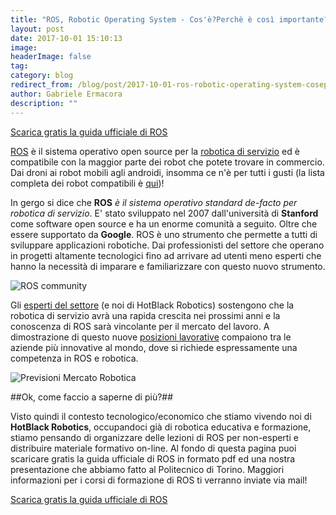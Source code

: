 ```yaml
---
title: "ROS, Robotic Operating System - Cos'è?Perchè è così importante?"
layout: post
date: 2017-10-01 15:10:13
image: 
headerImage: false
tag: 
category: blog
redirect_from: /blog/post/2017-10-01-ros-robotic-operating-system-coseperche-e-cosi-importante
author: Gabriele Ermacora
description: ""
---
```


<a href="https://goo.gl/zZ77VU" type="button" class="btn btn-lg btn-info">Scarica gratis la guida ufficiale di ROS </a>


[ROS](http://www.ros.org/) è il sistema operativo open source per la [robotica di servizio](http://rokers.io/teorica/2017/07/06/Introdizione_ROS.html) ed è compatibile con la maggior parte dei robot che potete trovare in commercio. Dai droni ai robot mobili agli androidi, insomma ce n'è per tutti i gusti (la lista completa dei robot compatibili è [qui](http://robots.ros.org/))! 

In gergo si dice che **ROS** *è il sistema operativo standard de-facto per robotica di servizio*. E' stato sviluppato nel 2007 dall'università di **Stanford** come software open source e ha un enorme comunità a seguito. Oltre che essere supportato da **Google**. ROS è uno strumento che permette a tutti di sviluppare applicazioni robotiche. Dai professionisti del settore che operano in progetti altamente tecnologici fino ad arrivare ad utenti meno esperti che hanno la necessità di imparare e familiarizzare con questo nuovo strumento.

![ROS community](http://www.ros.org/wp-content/uploads/2013/12/user_map.jpg) 


Gli [esperti del settore](http://www.datamanager.it/rivista/un-cloud-la-robotica-52250.html) (e noi di HotBlack Robotics) sostengono che la robotica di servizio avrà una rapida crescita nei prossimi anni e la conoscenza di ROS sarà vincolante per il mercato del lavoro.
A dimostrazione di questo nuove [posizioni lavorative](http://www.ros.org/news/jobs/) compaiono tra le aziende più innovative al mondo, dove si richiede espressamente una competenza in ROS e robotica. 


![Previsioni Mercato Robotica](https://www.gminsights.com/assets/img/service-robotics-market-size.png)

##Ok, come faccio a saperne di più?##

Visto quindi il contesto tecnologico/economico che stiamo vivendo noi di **HotBlack Robotics**, occupandoci già di robotica educativa e formazione, stiamo pensando di organizzare delle lezioni di ROS per non-esperti e distribuire materiale formativo on-line. Al fondo di questa pagina puoi scaricare gratis la guida ufficiale di ROS in formato pdf ed una nostra presentazione che abbiamo fatto al Politecnico di Torino. Maggiori informazioni per i corsi di formazione di ROS ti verranno inviate via mail!

<a href="https://goo.gl/zZ77VU" type="button" class="btn btn-lg btn-info">Scarica gratis la guida ufficiale di ROS </a>

